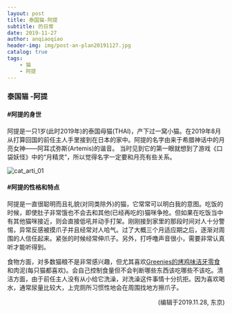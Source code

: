 ```yaml
---
layout: post
title: 泰国猫-阿提
subtitle: 的日常
date: 2019-11-27
author: anqiaoqiao
header-img: img/post-an-plan20191127.jpg
catalog: true
tags:
    - 猫
    - 阿提
---
```


### 泰国猫 -阿提

#### #阿提的身世

阿提是一只1岁(此时2019年)的泰国母猫(THAI)，产下过一窝小猫。在2019年8月从打算回国的前任主人手里接到在日本的家中。阿提的名字由来于希腊神话中的月亮女神——阿耳忒弥斯(Artemis)的谐音。 当时见到它的第一眼就想到了游戏《口袋妖怪》中的“月精灵”，所以觉得名字一定要和月亮有些关系。 

![cat_arti_01]( https://picgo.oss-ap-northeast-1.aliyuncs.com/img/Arti_01.jpg?x-oss-process=style/mystyle )

#### #阿提的性格和特点

阿提是一直很聪明而且礼貌(对同类除外)的猫，它常常可以明白我的意图。吃饭的时候，即使肚子非常饿也不会去和其他(已经再吃的)猫咪争抢。但如果在吃饭当中有其他猫咪接近，则会直接低吼并动手打架。刚刚接到家里的那段时间对人十分警惕，异常反感被摸爪子并且经常对人哈气。过了大概三个月适应期之后，逐渐对周围的人信任起来。紧张的时候经常伸爪子。另外，打呼噜声音很小，需要非常认真听才能听得到。

食物方面，对多数猫粮不是非常感兴趣，但尤其喜欢[Greenies的烤鸡味洁牙零食](https://picgo.oss-ap-northeast-1.aliyuncs.com/img/cat_food_arti.jpg?x-oss-process=style/mystyle )和肉泥(每只猫都喜欢)。会自己控制食量但不会判断哪些东西该吃哪些不该吃。清洁方面，由于前任主人没有从小给它洗澡，对洗澡这件事情十分抗拒。因为喜欢喝水，通常尿量比较大，上完厕所习惯性地会在周围找地方擦爪子。 

<p align="right">(编辑于2019.11.28, 东京)</p>

